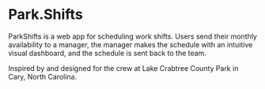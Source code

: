 # Park.Shifts
ParkShifts is a web app for scheduling work shifts. Users send their monthly availability to a manager, the manager makes the schedule with an intuitive visual dashboard, and the schedule is sent back to the team.

Inspired by and designed for the crew at Lake Crabtree County Park in Cary, North Carolina.

